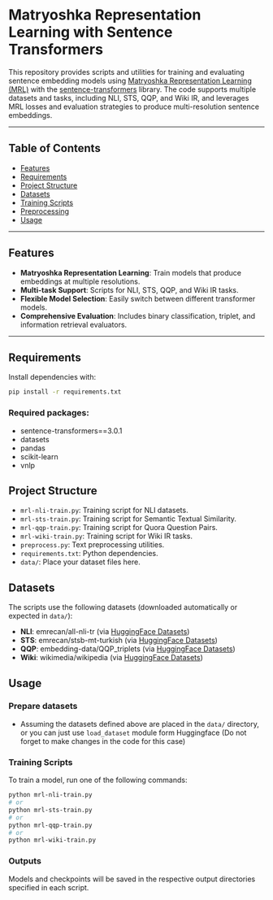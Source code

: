 # Matryoshka Representation Learning with Sentence Transformers

This repository provides scripts and utilities for training and evaluating sentence embedding models using [Matryoshka Representation Learning (MRL)](https://github.com/RAIVNLab/MRL/blob/main/MRL.py) with the [sentence-transformers](https://www.sbert.net/) library. The code supports multiple datasets and tasks, including NLI, STS, QQP, and Wiki IR, and leverages MRL losses and evaluation strategies to produce multi-resolution sentence embeddings.

---

## Table of Contents

- [Features](#features)
- [Requirements](#requirements)
- [Project Structure](#project-structure)
- [Datasets](#datasets)
- [Training Scripts](#training-scripts)
- [Preprocessing](#preprocessing)
- [Usage](#usage)

---

## Features

- **Matryoshka Representation Learning**: Train models that produce embeddings at multiple resolutions.
- **Multi-task Support**: Scripts for NLI, STS, QQP, and Wiki IR tasks.
- **Flexible Model Selection**: Easily switch between different transformer models.
- **Comprehensive Evaluation**: Includes binary classification, triplet, and information retrieval evaluators.

---

## Requirements

Install dependencies with:

```sh
pip install -r requirements.txt
```

### Required packages:
- sentence-transformers==3.0.1
- datasets
- pandas
- scikit-learn
- vnlp

## Project Structure
- `mrl-nli-train.py`: Training script for NLI datasets.
- `mrl-sts-train.py`: Training script for Semantic Textual Similarity.
- `mrl-qqp-train.py`: Training script for Quora Question Pairs.
- `mrl-wiki-train.py`: Training script for Wiki IR tasks.
- `preprocess.py`: Text preprocessing utilities.
- `requirements.txt`: Python dependencies.
- `data/`: Place your dataset files here.

## Datasets
The scripts use the following datasets (downloaded automatically or expected in `data/`):
- **NLI**: emrecan/all-nli-tr (via [HuggingFace Datasets](https://huggingface.co/datasets/emrecan/all-nli-tr))
- **STS**: emrecan/stsb-mt-turkish (via [HuggingFace Datasets](https://huggingface.co/datasets/emrecan/stsb-mt-turkish))
- **QQP**: embedding-data/QQP_triplets (via [HuggingFace Datasets](https://huggingface.co/datasets/embedding-data/QQP_triplets))
- **Wiki**: wikimedia/wikipedia (via [HuggingFace Datasets](https://huggingface.co/datasets/wikimedia/wikipedia))

## Usage
### Prepare datasets
- Assuming the datasets defined above are placed in the `data/` directory, or you can just use `load_dataset` module form Huggingface (Do not forget to make changes in the code for this case)
### Training Scripts
To train a model, run one of the following commands:

```sh
python mrl-nli-train.py
# or
python mrl-sts-train.py
# or
python mrl-qqp-train.py
# or
python mrl-wiki-train.py
```

### Outputs
Models and checkpoints will be saved in the respective output directories specified in each script.